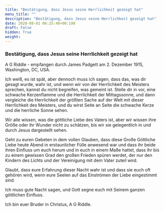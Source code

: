 ```yaml
---
title: "Bestätigung, dass Jesus seine Herrlichkeit gezeigt hat"
menu_title: ""
description: "Bestätigung, dass Jesus seine Herrlichkeit gezeigt hat"
date: 2020-08-01 06:25:48+00:198
draft: False
hidden: True
weight:
---
```

### Bestätigung, dass Jesus seine Herrlichkeit gezeigt hat

A G Riddle - empfangen durch James Padgett am 2. Dezember 1915, Washington, DC, USA.

Ich weiß, es ist spät, aber dennoch muss ich sagen, dass das, was dir gesagt wurde, wahr ist, und wenn wir von der Herrlichkeit des Meisters sprechen, kannst du nicht begreifen, was gemeint ist. Stelle dir in vor, eine schwache Kerzenflamme und die Herrlichkeit der Mittagssonne, und dann vergleiche die Herrlichkeit der größten Sache auf der Welt mit dieser Herrlichkeit des Meisters, und du wirst Seite an Seite die schwache Kerze und die herrliche Sonne sehen.

Wir alle wissen, was die göttliche Liebe des Vaters ist, aber wir wissen ihre Größe oder ihr Wunder nicht zu schätzen, bis wir sie gelegentlich in und durch Jesus dargestellt sehen.

Geht zu euren Gebeten in dem vollen Glauben, dass diese Große Göttliche Liebe heute Abend in erstaunlicher Fülle anwesend war und dass ihr beide ihren Einfluss um euch herum und in euch in einem Maße hattet, dass ihr bis zu einem gewissen Grad den großen Frieden spüren werdet, der nur den Kindern des Lichts und der Vereinigung mit dem Vater zuteil wird.

Glaubt, dass eure Erfahrung dieser Nacht wahr ist und dass sie euch oft gehören wird, wenn eure Seelen auf das Einströmen der Liebe eingestimmt sind.

Ich muss gute Nacht sagen, und Gott segne euch mit Seinem ganzen göttlichen Einfluss.

Ich bin euer Bruder in Christus, A G Riddle.
